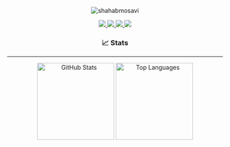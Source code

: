 <p align="center">
  <img src="https://komarev.com/ghpvc/?username=shahabmosavi" alt="shahabmosavi" />
</p>

<p align="center">
  <a href="https://www.linkedin.com/in/shahab-mosavi/">
    <img src="https://img.shields.io/badge/-Shahab%20Mosavi-0072b1?style=flat&logo=Linkedin&logoColor=white" />
  </a>
  <a href="https://t.me/sparrowolf">
    <img src="https://img.shields.io/badge/-Telegram-blue?style=flat&logo=telegram&logoColor=white" />
  </a>
  <a href="mailto:shahab.programming.git@gmail.com">
    <img src="https://img.shields.io/badge/-shahab.programming.git@gmail.com-c14438?style=flat&logo=gmail&logoColor=white" />
  </a>
  <a href="https://www.youtube.com/@shahab.programming">
    <img src="https://img.shields.io/badge/-YouTube-red?style=flat&logo=youtube&logoColor=white" />
  </a>
</p>


<h3 align="center">📈 Stats</h3>

<hr />

<p align="center">
  <img src="https://github-readme-stats.vercel.app/api?username=shahabmosavi&show_icons=true&theme=tokyonight" alt="GitHub Stats" height="180"/>
  <img src="https://github-readme-stats.vercel.app/api/top-langs/?username=shahabmosavi&layout=compact&theme=tokyonight" alt="Top Languages" height="180"/>
</p>
